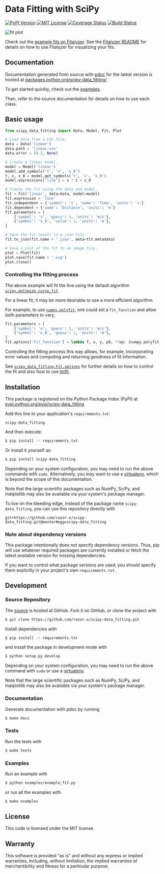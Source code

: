 # Data Fitting with SciPy

[![PyPI Version](http://img.shields.io/pypi/v/scipy-data_fitting.svg)](https://pypi.python.org/pypi/scipy-data_fitting)
[![MIT License](http://img.shields.io/badge/license-MIT-red.svg)](./LICENSE.txt)
[![Coverage Status](http://img.shields.io/coveralls/razor-x/scipy-data_fitting.svg)](https://coveralls.io/r/razor-x/scipy-data_fitting)
[![Build Status](http://img.shields.io/travis/razor-x/scipy-data_fitting.svg)](https://travis-ci.org/razor-x/scipy-data_fitting)

![fit plot](https://raw.github.com/razor-x/scipy-data_fitting/master/plot.png)

Check out the [example fits on Fitalyzer](http://io.evansosenko.com/fitalyzer/?firebase=scipy-data-fitting).
See the [Fitalyzer README](https://github.com/razor-x/fitalyzer) for details on how to use Fitalyzer for visualizing your fits.

## Documentation

Documentation generated from source with
[pdoc](https://pypi.python.org/pypi/pdoc/)
for the latest version is hosted at
[packages.python.org/scipy-data_fitting/](http://packages.python.org/scipy-data_fitting/).

To get started quickly, check out the
[examples](https://github.com/razor-x/scipy-data_fitting/tree/master/examples).

Then, refer to the source documentation for details on how to use each class.

## Basic usage

````python
from scipy_data_fitting import Data, Model, Fit, Plot

# Load data from a CSV file.
data = Data('linear')
data.path = 'linear.csv'
data.error = (0.5, None)

# Create a linear model.
model = Model('linear')
model.add_symbols('t', 'v', 'x_0')
t, v, x_0 = model.get_symbols('t', 'v', 'x_0')
model.expressions['line'] = v * t + x_0

# Create the fit using the data and model.
fit = Fit('linear', data=data, model=model)
fit.expression = 'line'
fit.independent = {'symbol': 't', 'name': 'Time', 'units': 's'}
fit.dependent = {'name': 'Distance', 'units': 'm'}
fit.parameters = [
    {'symbol': 'v', 'guess': 1, 'units': 'm/s'},
    {'symbol': 'x_0', 'value': 1, 'units': 'm'},
]

# Save the fit result to a json file.
fit.to_json(fit.name + '.json', meta=fit.metadata)

# Save a plot of the fit to an image file.
plot = Plot(fit)
plot.save(fit.name + '.svg')
plot.close()
````

### Controlling the fitting process

The above example will fit the line using the default algorithm
[`scipy.optimize.curve_fit`](http://docs.scipy.org/doc/scipy/reference/generated/scipy.optimize.curve_fit.html).

For a linear fit, it may be more desirable to use a more efficient algorithm.

For example, to use
[`numpy.polyfit`](http://docs.scipy.org/doc/numpy/reference/generated/numpy.polyfit.html),
one could set a `fit_function` and allow both parameters to vary,

````python
fit.parameters = [
    {'symbol': 'v', 'guess': 1, 'units': 'm/s'},
    {'symbol': 'x_0', 'guess': 1, 'units': 'm'},
]
fit.options['fit_function'] = lambda f, x, y, p0, **op: (numpy.polyfit(x, y, 1), )
````

Controlling the fitting process this way allows, for example, incorporating error values
and computing and returning goodness of fit information.

See [`scipy_data_fitting.Fit.options`](http://packages.python.org/scipy-data_fitting/#scipy_data_fitting.Fit.options)
for further details on how to control the fit and also how to use [lmfit](http://lmfit.github.io/lmfit-py/).

## Installation

This package is registered on the Python Package Index (PyPI) at
[pypi.python.org/pypi/scipy-data_fitting](https://pypi.python.org/pypi/scipy-data_fitting).

Add this line to your application's `requirements.txt`:

````
scipy-data_fitting
````

And then execute:

````bash
$ pip install -r requirements.txt
````

Or install it yourself as:

````bash
$ pip install scipy-data_fitting
````

Depending on your system configuration,
you may need to run the above commands with `sudo`.
Alternatively, you may want to use a [virtualenv](http://www.virtualenv.org/),
which is beyond the scope of this documentation.

Note that the large scientific packages such as NumPy, SciPy, and matplotlib
may also be available via your system's package manager.

To live on the bleeding edge,
instead of the package name `scipy-data_fitting`,
you can use this repository directly with

````
git+https://github.com/razor-x/scipy-data_fitting.git@master#egg=scipy-data_fitting
````

### Note about dependency versions

This package intentionally does not specify dependency versions.
Thus, pip will use whatever required packages are currently installed
or fetch the latest available version for missing dependencies.

If you want to control what package versions are used,
you should specify them explicitly in your project's own `requirements.txt`.

## Development

### Source Repository

The [source](https://github.com/razor-x/scipy-data_fitting) is hosted at GitHub.
Fork it on GitHub, or clone the project with

````bash
$ git clone https://github.com/razor-x/scipy-data_fitting.git
````

Install dependencies with

````bash
$ pip install -r requirements.txt
````

and install the package in development mode with

````bash
$ python setup.py develop
````

Depending on your system configuration,
you may need to run the above command with `sudo`
or use a [virtualenv](http://www.virtualenv.org/).

Note that the large scientific packages such as NumPy, SciPy, and matplotlib
may also be available via your system's package manager.

### Documentation

Generate documentation with pdoc by running

````bash
$ make docs
````

### Tests

Run the tests with

````bash
$ make tests
````

### Examples

Run an example with

````bash
$ python examples/example_fit.py
````

or run all the examples with

````bash
$ make examples
````

## License

This code is licensed under the MIT license.

## Warranty

This software is provided "as is" and without any express or
implied warranties, including, without limitation, the implied
warranties of merchantibility and fitness for a particular
purpose.
